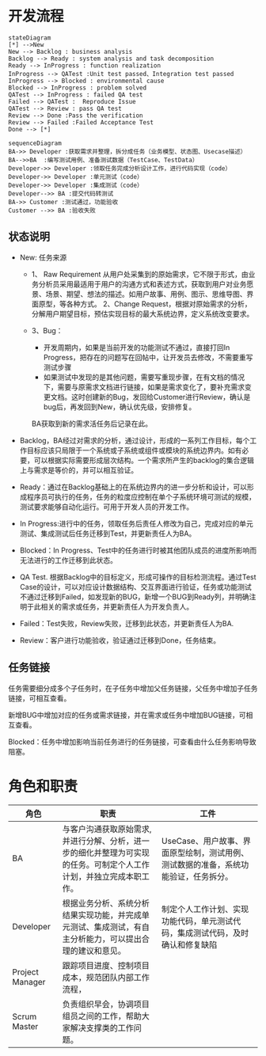 

# 开发流程

```mermaid
stateDiagram
[*] -->New
New --> Backlog : business analysis
Backlog --> Ready : system analysis and task decomposition
Ready --> InProgress : function realization
InProgress --> QATest :Unit test passed、Integration test passed
InProgress --> Blocked : environmental cause
Blocked --> InProgress : problem solved
QATest --> InProgress : failed QA test
Failed --> QATest :  Reproduce Issue
QATest --> Review : pass QA test
Review --> Done :Pass the verification
Review --> Failed :Failed Acceptance Test
Done --> [*]
```

```mermaid
sequenceDiagram
BA->> Developer :获取需求并整理，拆分成任务（业务模型、状态图、Usecase描述）
BA-->>BA  :编写测试用例、准备测试数据（TestCase、TestData）
Developer->> Developer :领取任务完成分析设计工作，进行代码实现（code）
Developer->> Developer :单元测试（code）
Developer->> Developer :集成测试（code）
Developer-->> BA :提交代码转测试
BA->> Customer :测试通过，功能验收
Customer -->> BA :验收失败
```

## 状态说明

- New: 任务来源

  - 1、 Raw Requirement 从用户处采集到的原始需求，它不限于形式，由业务分析员采用最适用于用户的沟通方式和表述方式，获取到用户对业务愿景、场景、期望、想法的描述。如用户故事、用例、图示、思维导图、界面原型，等各种方式。
    2、Change Request，根据对原始需求的分析，分解用户期望目标，预估实现目标的最大系统边界，定义系统改变要求。

  - 3、Bug：

    - 开发周期内，如果是当前开发的功能测试不通过，直接打回In Progress，把存在的问题写在回帖中，让开发员去修改，不需要重写测试步骤
    - 如果测试中发现的是其他问题，需要写重现步骤，在有文档的情况下，需要与原需求文档进行链接，如果是需求变化了，要补充需求变更文档。这时创建新的Bug，发回给Customer进行Review，确认是bug后，再发回到New，确认优先级，安排修复。 
    
    BA获取到新的需求活任务后记录在此。
    

- Backlog，BA经过对需求的分析，通过设计，形成的一系列工作目标，每个工作目标应该只局限于一个系统或子系统或组件或模块的系统边界内。如有必要，可以根据实际需要形成层次结构。一个需求所产生的backlog的集合逻辑上与需求是等价的，并可以相互验证。
- Ready：通过在Backlog基础上的在系统边界内的进一步分析和设计，可以形成程序员可执行的任务，任务的粒度应控制在单个子系统环境可测试的规模，测试要求能够自动化运行。可用于开发人员的开发工作。
- In Progress:进行中的任务，领取任务后责任人修改为自己，完成对应的单元测试、集成测试后任务迁移到Test，并更新责任人为BA。
- Blocked：In Progress、Test中的任务进行时被其他团队成员的进度所影响而无法进行的工作迁移到此状态。
- QA Test. 根据Backlog中的目标定义，形成可操作的目标检测流程。通过Test Case的设计，可以对应设计数据结构、交互界面进行验证，任务或功能测试不通过迁移到Failed，如发现新的BUG，新增一个BUG到Ready列，并明确注明于此相关的需求或任务，并更新责任人为开发负责人。
- Failed：Test失败，Review失败，迁移到此状态，并更新责任人为BA.
- Review：客户进行功能验收，验证通过迁移到Done，任务结束。

## 任务链接

任务需要细分成多个子任务时，在子任务中增加父任务链接，父任务中增加子任务链接，可相互查看。

新增BUG中增加对应的任务或需求链接，并在需求或任务中增加BUG链接，可相互查看。

Blocked：任务中增加影响当前任务进行的任务链接，可查看由什么任务影响导致阻塞。



# 角色和职责

| 角色            | 职责                                                         | 工件                                                         |
| --------------- | ------------------------------------------------------------ | ------------------------------------------------------------ |
| BA              | 与客户沟通获取原始需求,并进行分解、分析，进一步的细化并整理为可实现的任务。可制定个人工作计划，并独立完成本职工作。 | UseCase、用户故事、界面原型绘制，测试用例、测试数据的准备，系统功能验证，任务拆分。 |
| Developer       | 根据业务分析、系统分析结果实现功能，并完成单元测试、集成测试，有自主分析能力，可以提出合理的建议和意见。 | 制定个人工作计划、实现功能代码，单元测试代码，集成测试代码，及时确认和修复缺陷 |
| Project Manager | 跟踪项目进度、控制项目成本，规范团队内部工作流程，           |                                                              |
| Scrum Master    | 负责组织早会，协调项目组员之间的工作，帮助大家解决支撑类的工作问题。 |                                                              |



